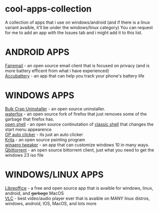# cool-apps-collection
A collection of apps that i use on windows/android (and if there is a linux variant avaible, it'll be under the windows/linux category)
You can request for me to add an app with the Issues tab and i might add it to this list.


# ANDROID APPS

[Fairemail](https://email.faircode.eu/) - an open source email client that is focused on privacy (and is more battery efficent from what i have experienced)  
[Accubattery](https://accubatteryapp.com/) - an app that can help you track your phone's battery life   


# WINDOWS APPS
[Bulk Crap Uninstaller](https://github.com/Klocman/Bulk-Crap-Uninstaller) - an open source uninstaller.   
[waterfox](https://www.waterfox.net/) - an open source fork of firefox that just removes some of the garbage that firefox has.  
[open shell](https://github.com/Open-Shell/Open-Shell-Menu) - an open source continutation of [classic shell](http://classicshell.net/) that changes the start menu appearence    
[OP auto clicker](https://www.opautoclicker.com/) - its just an auto clicker  
[Krita](https://krita.org/) - an open source painting program   
[winaero tweaker](https://winaero.com/winaero-tweaker/) - an app that can customize windows 10 in many ways.  
[Qbittorrent](https://www.qbittorrent.org/download.php) - an open source bittorrent client, just what you need to get the windows 23 iso file 


# WINDOWS/LINUX APPS

[Libreoffice](https://www.libreoffice.org/) - a free and open source app that is avaible for windows, linux, android, and ~~garbage~~ MacOS   
[VLC](https://www.videolan.org/) - best video/audio player ever that is avaible on MANY linux distros, windows, android, IOS, MacOS, and lots more  

